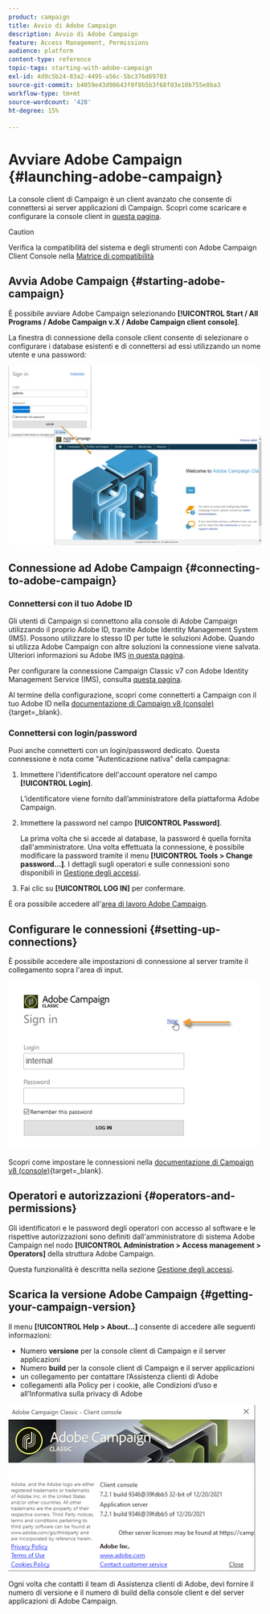 ```yaml
---
product: campaign
title: Avvio di Adobe Campaign
description: Avvio di Adobe Campaign
feature: Access Management, Permissions
audience: platform
content-type: reference
topic-tags: starting-with-adobe-campaign
exl-id: 4d9c5b24-83a2-4495-a56c-5bc376d69703
source-git-commit: b4059e43d98643f0f8b5b3f68f03e10b755e8ba3
workflow-type: tm+mt
source-wordcount: '428'
ht-degree: 15%

---
```


# Avviare Adobe Campaign {#launching-adobe-campaign}

La console client di Campaign è un client avanzato che consente di connettersi ai server applicazioni di Campaign. Scopri come scaricare e configurare la console client in [questa pagina](../../installation/using/installing-the-client-console.md).

>[!CAUTION]
>
>Verifica la compatibilità del sistema e degli strumenti con Adobe Campaign Client Console nella [Matrice di compatibilità](../../rn/using/compatibility-matrix.md#ClientConsoleoperatingsystems)

## Avvia Adobe Campaign {#starting-adobe-campaign}

È possibile avviare Adobe Campaign selezionando **[!UICONTROL Start / All Programs / Adobe Campaign v.X / Adobe Campaign client console]**.

La finestra di connessione della console client consente di selezionare o configurare i database esistenti e di connettersi ad essi utilizzando un nome utente e una password:

![](assets/acc-logon.png)

## Connessione ad Adobe Campaign {#connecting-to-adobe-campaign}

### Connettersi con il tuo Adobe ID

Gli utenti di Campaign si connettono alla console di Adobe Campaign utilizzando il proprio Adobe ID, tramite Adobe Identity Management System (IMS). Possono utilizzare lo stesso ID per tutte le soluzioni Adobe. Quando si utilizza Adobe Campaign con altre soluzioni la connessione viene salvata. Ulteriori informazioni su Adobe IMS [in questa pagina](https://helpx.adobe.com/it/enterprise/using/identity.html).

Per configurare la connessione Campaign Classic v7 con Adobe Identity Management Service (IMS), consulta [questa pagina](../../integrations/using/about-adobe-id.md).

Al termine della configurazione, scopri come connetterti a Campaign con il tuo Adobe ID nella [documentazione di Campaign v8 (console)](https://experienceleague.adobe.com/en/docs/campaign/campaign-v8/new/connect){target=_blank}.


### Connettersi con login/password

Puoi anche connetterti con un login/password dedicato. Questa connessione è nota come &quot;Autenticazione nativa&quot; della campagna:

1. Immettere l&#39;identificatore dell&#39;account operatore nel campo **[!UICONTROL Login]**.

   L’identificatore viene fornito dall’amministratore della piattaforma Adobe Campaign.

1. Immettere la password nel campo **[!UICONTROL Password]**.

   La prima volta che si accede al database, la password è quella fornita dall&#39;amministratore. Una volta effettuata la connessione, è possibile modificare la password tramite il menu **[!UICONTROL Tools > Change password...]**. I dettagli sugli operatori e sulle connessioni sono disponibili in [Gestione degli accessi](../../platform/using/access-management.md).

1. Fai clic su **[!UICONTROL LOG IN]** per confermare.

È ora possibile accedere all&#39;[area di lavoro Adobe Campaign](../../platform/using/adobe-campaign-workspace.md).

## Configurare le connessioni {#setting-up-connections}

È possibile accedere alle impostazioni di connessione al server tramite il collegamento sopra l&#39;area di input.

![](assets/s_ncs_user_connections_management.png)

Scopri come impostare le connessioni nella [documentazione di Campaign v8 (console)](https://experienceleague.adobe.com/en/docs/campaign/campaign-v8/new/connect#create-your-connection){target=_blank}.

## Operatori e autorizzazioni {#operators-and-permissions}

Gli identificatori e le password degli operatori con accesso al software e le rispettive autorizzazioni sono definiti dall&#39;amministratore di sistema Adobe Campaign nel nodo **[!UICONTROL Administration > Access management > Operators]** della struttura Adobe Campaign.

Questa funzionalità è descritta nella sezione [Gestione degli accessi](../../platform/using/access-management.md).

## Scarica la versione Adobe Campaign {#getting-your-campaign-version}

Il menu **[!UICONTROL Help > About...]** consente di accedere alle seguenti informazioni:

* Numero **versione** per la console client di Campaign e il server applicazioni
* Numero **build** per la console client di Campaign e il server applicazioni
* un collegamento per contattare l’Assistenza clienti di Adobe
* collegamenti alla Policy per i cookie, alle Condizioni d’uso e all’Informativa sulla privacy di Adobe

![](assets/about-acc.png)

Ogni volta che contatti il team di Assistenza clienti di Adobe, devi fornire il numero di versione e il numero di build della console client e del server applicazioni di Adobe Campaign.

